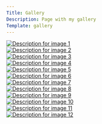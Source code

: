 ```yaml
---
Title: Gallery
Description: Page with my gallery
Template: gallery
---
```


<div class="pic pic-1">
<a href="assets/img/a1.jpg"><img class="flash-img" src="assets/img/a1.jpg" srcset="img/a1.jpg?width=300&height=200 300w,
                                                        image/a1.jpg?width=600&height=400 600w,
                                                        image/a1.jpg?width=900&height=600 900w"
             sizes="(max-width: 600px) 300px, (max-width: 900px) 600px, 900px"
             alt="Description for image 1"></a>
</div>

<div class="pic pic-2">
<a href="assets/img/Ir1.jpg"><img class="flash-img" src="assets/img/Ir1.jpg" srcset="img/Ir1.jpg?width=300&height=200 300w,
                                                        image/Ir1.jpg?width=600&height=400 600w,
                                                        image/Ir1.jpg?width=900&height=600 900w"
             sizes="(max-width: 600px) 300px, (max-width: 900px) 600px, 900px"
             alt="Description for image 2"></a>
</div>

<div class="pic pic-3">
<a href="assets/img/me3.jpg"><img class="flash-img" src="assets/img/me3.jpg" srcset="img/me3.jpg?width=300&height=200 300w,
                                                        image/me3.jpg?width=600&height=400 600w,
                                                        image/me3.jpg?width=900&height=600 900w"
             sizes="(max-width: 600px) 300px, (max-width: 900px) 600px, 900px"
             alt="Description for image 3"></a>
</div>

<div class="pic pic-4">
<a href="assets/img/me4.jpg"><img class="flash-img" src="assets/img/me4.jpg" srcset="img/me4.jpg?width=300&height=200 300w,
                                                        image/me4.jpg?width=600&height=400 600w,
                                                        image/me4.jpg?width=900&height=600 900w"
             sizes="(max-width: 600px) 300px, (max-width: 900px) 600px, 900px"
             alt="Description for image 4"></a>
</div>

<div class="pic pic-5">
<a href="assets/img/me5.jpg"><img class="flash-img" src="assets/img/me5.jpg" srcset="img/me5.jpg?width=300&height=200 300w,
                                                        image/me5.jpg?width=600&height=400 600w,
                                                        image/me5.jpg?width=900&height=600 900w"
             sizes="(max-width: 600px) 300px, (max-width: 900px) 600px, 900px"
             alt="Description for image 5"></a>
</div>

<div class="pic pic-6">
<a href="assets/img/g1.jpg"><img class="flash-img" src="assets/img/g1.jpg" srcset="img/g1.jpg?width=300&height=200 300w,
                                                        image/g1.jpg?width=600&height=400 600w,
                                                        image/g1.jpg?width=900&height=600 900w"
             sizes="(max-width: 600px) 300px, (max-width: 900px) 600px, 900px"
             alt="Description for image 6"></a>
</div>

<div class="pic pic-7">
<a href="assets/img/g2.jpg"><img class="flash-img" src="assets/img/g2.jpg" srcset="img/g2.jpg?width=300&height=200 300w,
                                                        image/g2.jpg?width=600&height=400 600w,
                                                        image/g2.jpg?width=900&height=600 900w"
             sizes="(max-width: 600px) 300px, (max-width: 900px) 600px, 900px"
             alt="Description for image 7"></a>
</div>

<div class="pic pic-8">
<a href="assets/img/Ir4.jpg"><img class="flash-img" src="assets/img/Ir4.jpg" srcset="img/Ir4.jpg?width=300&height=200 300w,
                                                        image/Ir4.jpg?width=600&height=400 600w,
                                                        image/Ir4.jpg?width=900&height=600 900w"
             sizes="(max-width: 600px) 300px, (max-width: 900px) 600px, 900px"
             alt="Description for image 8"></a>
</div>

<div class="pic pic-9">
<a href="assets/img/me1.jpg"><img class="flash-img" src="assets/img/me1.jpg" srcset="img/me1.jpg?width=300&height=200 300w,
                                                        image/me1.jpg?width=600&height=400 600w,
                                                        image/me1.jpg?width=900&height=600 900w"
             sizes="(max-width: 600px) 300px, (max-width: 900px) 600px, 900px"
             alt="Description for image 9"></a>
</div>

<div class="pic pic-10">
<a href="assets/img/me2.jpg"><img class="flash-img" src="assets/img/me2.jpg" srcset="img/me2.jpg?width=300&height=200 300w,
                                                        image/me2.jpg?width=600&height=400 600w,
                                                        image/me2.jpg?width=900&height=600 900w"
             sizes="(max-width: 600px) 300px, (max-width: 900px) 600px, 900px"
             alt="Description for image 10"></a>
</div>

<div class="pic pic-11">
<a href="assets/img/Ir8.jpg"><img class="flash-img" src="assets/img/Ir8.jpg" srcset="img/Ir8.jpg?width=300&height=200 300w,
                                                        image/Ir8.jpg?width=600&height=400 600w,
                                                        image/Ir8.jpg?width=900&height=600 900w"
             sizes="(max-width: 600px) 300px, (max-width: 900px) 600px, 900px"
             alt="Description for image 11"></a>
</div>

<div class="pic pic-12">
<a href="assets/img/Ir6.jpg"><img class="flash-img" src="assets/img/Ir6.jpg" srcset="img/Ir6.jpg?width=300&height=200 300w,
                                                        image/Ir6.jpg?width=600&height=400 600w,
                                                        image/Ir6.jpg?width=900&height=600 900w"
             sizes="(max-width: 600px) 300px, (max-width: 900px) 600px, 900px"
             alt="Description for image 12"></a>
</div>
